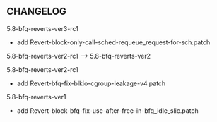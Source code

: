## CHANGELOG

5.8-bfq-reverts-ver3-rc1

- add Revert-block-only-call-sched-requeue_request-for-sch.patch

5.8-bfq-reverts-ver2-rc1 --> 5.8-bfq-reverts-ver2

5.8-bfq-reverts-ver2-rc1

- add Revert-bfq-fix-blkio-cgroup-leakage-v4.patch

5.8-bfq-reverts-ver1

- add Revert-block-bfq-fix-use-after-free-in-bfq_idle_slic.patch
